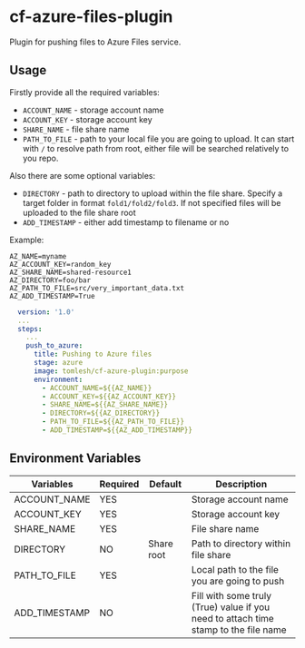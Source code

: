 # cf-azure-files-plugin

Plugin for pushing files to Azure Files service.

## Usage
Firstly provide all the required variables:  
- `ACCOUNT_NAME` - storage account name
- `ACCOUNT_KEY` - storage account key
- `SHARE_NAME` - file share name
- `PATH_TO_FILE` - path to your local file you are going to upload. It can start with `/` to resolve path from root, either file will be searched relatively to you repo.  

Also there are some optional variables: 
- `DIRECTORY` - path to directory to upload within the file share. Specify a target folder in format `fold1/fold2/fold3`. If not specified files will be uploaded to the file share root 
- `ADD_TIMESTAMP` - either add timestamp to filename or no

Example:

```
AZ_NAME=myname
AZ_ACCOUNT_KEY=random_key
AZ_SHARE_NAME=shared-resource1
AZ_DIRECTORY=foo/bar
AZ_PATH_TO_FILE=src/very_important_data.txt
AZ_ADD_TIMESTAMP=True
```

```yaml
  version: '1.0'
  ...
  steps:
    ...
    push_to_azure:
      title: Pushing to Azure files
      stage: azure
      image: tomlesh/cf-azure-plugin:purpose
      environment:
        - ACCOUNT_NAME=${{AZ_NAME}}
        - ACCOUNT_KEY=${{AZ_ACCOUNT_KEY}}
        - SHARE_NAME=${{AZ_SHARE_NAME}}
        - DIRECTORY=${{AZ_DIRECTORY}}
        - PATH_TO_FILE=${{AZ_PATH_TO_FILE}}
        - ADD_TIMESTAMP=${{AZ_ADD_TIMESTAMP}}
```

## Environment Variables

| Variables      | Required | Default | Description                                                                             |
|----------------|----------|---------|-----------------------------------------------------------------------------------------|
| ACCOUNT_NAME   | YES      |         | Storage account name                                                         |
| ACCOUNT_KEY    | YES      |         | Storage account key                                                          |
| SHARE_NAME     | YES      |         | File share name                            |
| DIRECTORY      | NO       | Share root | Path to directory within file share
| PATH_TO_FILE   | YES      |         | Local path to the file you are going to push 
| ADD_TIMESTAMP  | NO       |         | Fill with some truly (True) value if you need to attach time stamp to the file name                                                        

